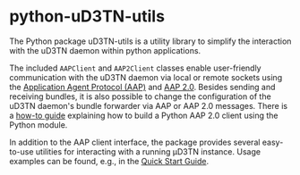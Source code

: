 # python-uD3TN-utils

The Python package uD3TN-utils is a utility library to simplify the interaction
with the uD3TN daemon within python applications.

The included `AAPClient` and `AAP2Client` classes enable user-friendly communication with the uD3TN
daemon via local or remote sockets using the [Application Agent Protocol (AAP)](../ud3tn_aap.md) and [AAP 2.0](../aap20.md).
Besides sending and receiving bundles, it is also possible to change the configuration of the uD3TN daemon's bundle forwarder via AAP or AAP 2.0 messages.
There is a [how-to guide](./how-to-build-an-aap20-client-in-python.md) explaining how to build a Python AAP 2.0 client using the Python module.

In addition to the AAP client interface, the package provides several easy-to-use utilities for interacting with a running µD3TN instance. Usage examples can be found, e.g., in the [Quick Start Guide](../posix_quick_start_guide.md).
